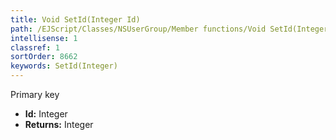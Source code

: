 ```yaml
---
title: Void SetId(Integer Id)
path: /EJScript/Classes/NSUserGroup/Member functions/Void SetId(Integer p_0)
intellisense: 1
classref: 1
sortOrder: 8662
keywords: SetId(Integer)
---
```



Primary key



* **Id:** Integer
* **Returns:** Integer


